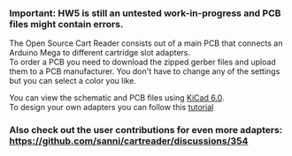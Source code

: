 ### Important: HW5 is still an untested work-in-progress and PCB files might contain errors. 

The Open Source Cart Reader consists out of a main PCB that connects an Arduino Mega to different cartridge slot adapters.     
To order a PCB you need to download the zipped gerber files and upload them to a PCB manufacturer. You don't have to change any of the settings but you can select a color you like.    

You can view the schematic and PCB files using [KiCad 6.0](https://www.kicad.org/).   
To design your own adapters you can follow this [tutorial](https://github.com/sanni/cartreader/wiki/Designing-your-own-Adapters)   

### Also check out the user contributions for even more adapters: https://github.com/sanni/cartreader/discussions/354    
